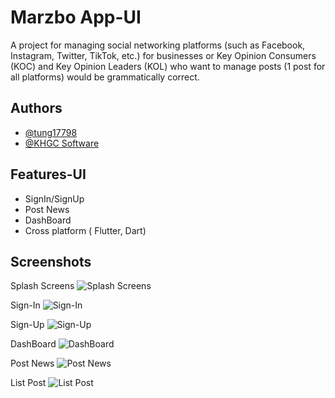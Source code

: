
# Marzbo App-UI

A project for managing social networking platforms (such as Facebook, Instagram, Twitter, TikTok, etc.) for businesses or Key Opinion Consumers (KOC) and Key Opinion Leaders (KOL) who want to manage posts (1 post for all platforms) would be grammatically correct.


## Authors

- [@tung17798](https://github.com/tung17798)
- [@KHGC Software](https://www.k-hgc.com/)


## Features-UI

- SignIn/SignUp
- Post News
- DashBoard
- Cross platform ( Flutter, Dart)


## Screenshots

Splash Screens
![Splash Screens](https://user-images.githubusercontent.com/81854622/253851481-480bc12e-9a1f-4119-9b7c-9aba6e5df6df.png)

Sign-In
![Sign-In](https://user-images.githubusercontent.com/81854622/253851475-68cc125d-03e9-4263-83fe-f86498da2319.png)

Sign-Up
![Sign-Up](https://user-images.githubusercontent.com/81854622/253851474-93ba62bc-8708-40b9-a715-191235248a36.png)

DashBoard
![DashBoard](https://user-images.githubusercontent.com/81854622/253851472-7f2ba4f6-3ea5-4625-a9d0-070cd0088803.png)

Post News
![Post News](https://user-images.githubusercontent.com/81854622/253851464-7b3bb128-5991-4468-bb0e-92039406c50c.png)

List Post
![List Post](https://user-images.githubusercontent.com/81854622/253852530-31e573cc-324b-438e-9c82-abdf7e91342a.png)